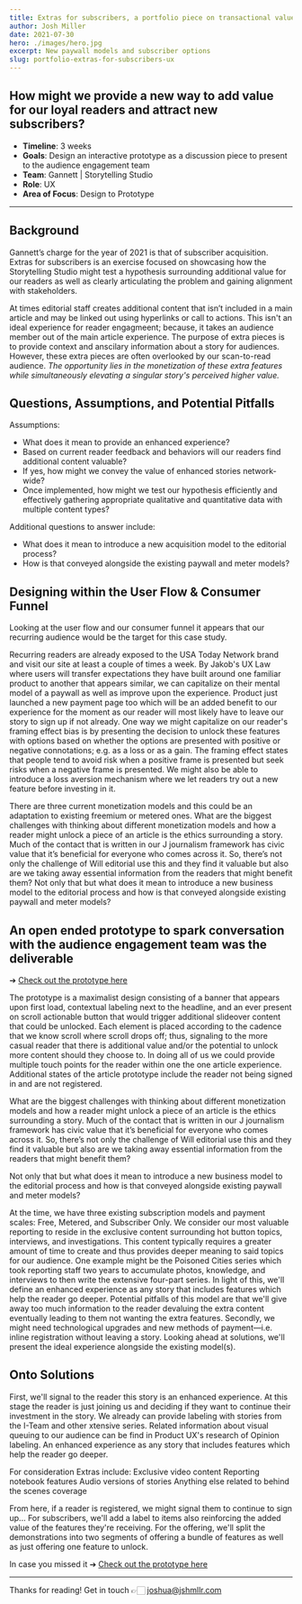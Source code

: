```yaml
---
title: Extras for subscribers, a portfolio piece on transactional value.
author: Josh Miller
date: 2021-07-30
hero: ./images/hero.jpg
excerpt: New paywall models and subscriber options
slug: portfolio-extras-for-subscribers-ux
---
```


## How might we provide a new way to add value for our loyal readers and attract new subscribers?

- **Timeline**: 3 weeks
- **Goals**:  Design an interactive prototype as a discussion piece to present to the audience engagement team
- **Team**: Gannett | Storytelling Studio
- **Role**: UX
- **Area of Focus**: Design to Prototype

---

## Background

Gannett’s charge for the year of 2021 is that of subscriber acquisition. Extras for subscribers is an exercise focused on showcasing how the Storytelling Studio might test a hypothesis surrounding additional value for our readers as well as clearly articulating the problem and gaining alignment with stakeholders.

At times editorial staff creates additional content that isn’t included in a main article and may be linked out using hyperlinks or call to actions. This isn't an ideal experience for reader engagmeent; because, it takes an audience member out of the main article experience. The purpose of extra pieces is to provide context and anscilary information about a story for audiences. However, these extra pieces are often overlooked by our scan-to-read audience. *The opportunity lies in the monetization of these extra features while simultaneously elevating a singular story's perceived higher value.*

## Questions, Assumptions, and Potential Pitfalls

Assumptions:

- What does it mean to provide an enhanced experience?
- Based on current reader feedback and behaviors will our readers find additional content valuable?
- If yes, how might we convey the value of enhanced stories network-wide?
- Once implemented, how might we test our hypothesis efficiently and effectively gathering appropriate qualitative and quantitative data with multiple content types?

Additional questions to answer include:

- What does it mean to introduce a new acquisition model to the editorial process?
- How is that conveyed alongside the existing paywall and meter models?

## Designing within the User Flow & Consumer Funnel

Looking at the user flow and our consumer funnel it appears that our recurring audience would be the target for this case study.

Recurring readers are already exposed to the USA Today Network brand and visit our site at least a couple of times a week. By Jakob's UX Law where users will transfer expectations they have built around one familiar product to another that appears similar, we can capitalize on their mental model of a paywall as well as improve upon the experience. Product just launched a new payment page too which will be an added benefit to our experience for the moment as our reader will most likely have to leave our story to sign up if not already. One way we might capitalize on our reader's framing effect bias is by presenting the decision to unlock these features with options based on whether the options are presented with positive or negative connotations; e.g. as a loss or as a gain. The framing effect states that people tend to avoid risk when a positive frame is presented but seek risks when a negative frame is presented. We might also be able to introduce a loss aversion mechanism where we let readers try out a new feature before investing in it.

There are three current monetization models and this could be an adaptation to existing freemium or metered ones.  What are the biggest challenges with thinking about different monetization models and how a reader might unlock a piece of an article is the ethics surrounding a story. Much of the contact that is written in our J journalism framework has civic value that it’s beneficial for everyone who comes across it. So, there’s not only the challenge of Will editorial use this and they find it valuable but also are we taking away essential information from the readers that might benefit them?   Not only that but what does it mean to introduce a new business model to the editorial process and how is that conveyed alongside existing paywall and meter models?

## An open ended prototype to spark conversation with the audience engagement team was the deliverable

➔ [Check out the prototype here](https://www.figma.com/proto/pGwkkD4ymgxBzZtSiJKQ4w/InDepth_CTA-Extras?page-id=60%3A45&node-id=382%3A877&viewport=574%2C203%2C0.13767579197883606&scaling=scale-down&starting-point-node-id=382%3A877 "Extras for Subscribers Prototype")

The prototype is a maximalist design consisting of a banner that appears upon first load, contextual labeling next to the headline, and an ever present on scroll actionable button that would trigger additional slideover content that could be unlocked. Each element is placed according to the cadence that we know scroll where scroll drops off; thus, signaling to the more casual reader that there is additional value and/or the potential to unlock more content should they choose to. In doing all of us we could provide multiple touch points for the reader within one the one article experience. Additional states of the article prototype include the reader not being signed in and are not registered.

What are the biggest challenges with thinking about different monetization models and how a reader might unlock a piece of an article is the ethics surrounding a story. Much of the contact that is written in our J journalism framework has civic value that it’s beneficial for everyone who comes across it. So, there’s not only the challenge of Will editorial use this and they find it valuable but also are we taking away essential information from the readers that might benefit them?

Not only that but what does it mean to introduce a new business model to the editorial process and how is that conveyed alongside existing paywall and meter models?

At the time, we have three existing subscription models and payment scales: Free, Metered, and Subscriber Only. We consider our most valuable reporting to reside in the exclusive content surrounding hot button topics, interviews, and investigations. This content typically requires a greater amount of time to create and thus provides deeper meaning to said topics for our audience. One example might be the Poisoned Cities series which took reporting staff two years to accumulate photos, knowledge, and interviews to then write the extensive four-part series.
In light of this, we'll define an enhanced experience as any story that includes features which help the reader go deeper.
Potential pitfalls of this model are that we'll give away too much information to the reader devaluing the extra content eventually leading to them not wanting the extra features.
Secondly, we might need technological upgrades and new methods of payment—i.e. inline registration without leaving a story. Looking ahead at solutions, we'll present the ideal experience alongside the existing model(s).

## Onto Solutions

First, we'll signal to the reader this story is an enhanced experience. At this stage the reader is just joining us and deciding if they want to continue their investment in the story. We already can provide labeling with stories from the I-Team and other xtensive series. Related information about visual queuing to our audience can be find in Product UX's research of Opinion labeling.
An enhanced experience as any story that includes features which help the reader go deeper.

For consideration Extras include:
Exclusive video content Reporting notebook features Audio versions of stories Anything else related to behind the scenes coverage

From here, if a reader is registered, we might signal them to continue to sign up...
For subscribers, we'll add a label to items also reinforcing the added value of the features they're receiving.
For the offering, we'll split the demonstrations into two segments of offering a bundle of features as well as just offering one feature to unlock.

In case you missed it ➔ [Check out the prototype here](https://www.figma.com/proto/pGwkkD4ymgxBzZtSiJKQ4w/InDepth_CTA-Extras?page-id=60%3A45&node-id=382%3A877&viewport=574%2C203%2C0.13767579197883606&scaling=scale-down&starting-point-node-id=382%3A877 "Extras for Subscribers Prototype")

---

Thanks for reading!
Get in touch 👉🏻 [joshua@jshmllr.com](mailto:joshua@jshmllr.com)

